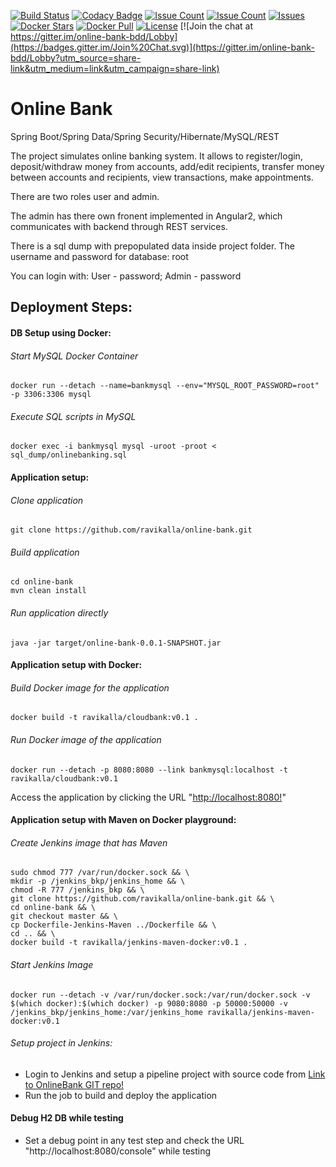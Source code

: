 [![Build Status](https://travis-ci.org/ravikalla/online-bank.svg?branch=master)](https://travis-ci.org/ravikalla/online-bank)
[![Codacy Badge](https://api.codacy.com/project/badge/Grade/0c86bf7890ad417da8f08843204e8597)](https://www.codacy.com/app/ravikalla/online-bank?utm_source=github.com&amp;utm_medium=referral&amp;utm_content=ravikalla/online-bank&amp;utm_campaign=Badge_Grade)
[![Issue Count](https://codeclimate.com/github/ravikalla/online-bank/badges/issue_count.svg)](https://codeclimate.com/github/ravikalla/online-bank)
[![Issue Count](https://codeclimate.com/github/ravikalla/online-bank/badges/issue_count.svg)](https://codeclimate.com/github/ravikalla/online-bank)
[![Issues](https://img.shields.io/github/issues/ravikalla/online-bank.svg?style=flat-square)](https://github.com/ravikalla/online-bank/issues)
[![Docker Stars](https://img.shields.io/docker/stars/ravikalla/online-bank.svg)](https://hub.docker.com/r/ravikalla/online-bank/)
[![Docker Pull](https://img.shields.io/docker/pulls/ravikalla/online-bank.svg)](https://hub.docker.com/r/ravikalla/online-bank/)
[![License](https://img.shields.io/badge/license-Apache%202-blue.svg)](https://www.apache.org/licenses/LICENSE-2.0)
[![Join the chat at https://gitter.im/online-bank-bdd/Lobby](https://badges.gitter.im/Join%20Chat.svg)](https://gitter.im/online-bank-bdd/Lobby?utm_source=share-link&utm_medium=link&utm_campaign=share-link)

# Online Bank
Spring Boot/Spring Data/Spring Security/Hibernate/MySQL/REST

The project simulates online banking system. It allows to register/login, deposit/withdraw money from accounts, add/edit recipients,
transfer money between accounts and recipients, view transactions, make appointments.

There are two roles user and admin. 

The admin has there own fronent implemented in Angular2, which communicates with backend through REST services.

There is a sql dump with prepopulated data inside project folder. 
The username and password for database: root

You can login with:
User - password;
Admin - password

## Deployment Steps:

#### DB Setup using Docker:
###### Start MySQL Docker Container
```
docker run --detach --name=bankmysql --env="MYSQL_ROOT_PASSWORD=root" -p 3306:3306 mysql
```
###### Execute SQL scripts in MySQL
```
docker exec -i bankmysql mysql -uroot -proot < sql_dump/onlinebanking.sql
```
#### Application setup:
###### Clone application
```
git clone https://github.com/ravikalla/online-bank.git
```
###### Build application
```
cd online-bank
mvn clean install
```
###### Run application directly
```
java -jar target/online-bank-0.0.1-SNAPSHOT.jar
```
#### Application setup with Docker:
###### Build Docker image for the application
```
docker build -t ravikalla/cloudbank:v0.1 .
```
###### Run Docker image of the application
```
docker run --detach -p 8080:8080 --link bankmysql:localhost -t ravikalla/cloudbank:v0.1
```
Access the application by clicking the URL "[http://localhost:8080!](http://localhost:8080)"
#### Application setup with Maven on Docker playground:
###### Create Jenkins image that has Maven
```
sudo chmod 777 /var/run/docker.sock && \
mkdir -p /jenkins_bkp/jenkins_home && \
chmod -R 777 /jenkins_bkp && \
git clone https://github.com/ravikalla/online-bank.git && \
cd online-bank && \
git checkout master && \
cp Dockerfile-Jenkins-Maven ../Dockerfile && \
cd .. && \
docker build -t ravikalla/jenkins-maven-docker:v0.1 .
```
###### Start Jenkins Image
```
docker run --detach -v /var/run/docker.sock:/var/run/docker.sock -v $(which docker):$(which docker) -p 9080:8080 -p 50000:50000 -v /jenkins_bkp/jenkins_home:/var/jenkins_home ravikalla/jenkins-maven-docker:v0.1
```
###### Setup project in Jenkins:
 * Login to Jenkins and setup a pipeline project with source code from [Link to OnlineBank GIT repo!](https://github.com/ravikalla/online-bank.git)
 * Run the job to build and deploy the application

#### Debug H2 DB while testing
 * Set a debug point in any test step and check the URL "http://localhost:8080/console" while testing
